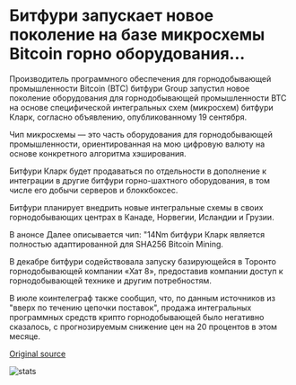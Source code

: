 # Битфури запускает новое поколение на базе микросхемы Bitcoin горно оборудования...

Производитель программного обеспечения для горнодобывающей промышленности Bitcoin (BTC) битфури Group запустил новое поколение оборудования для горнодобывающей промышленности BTC на основе специфической интегральных схем (микросхем) битфури Кларк, согласно объявлению, опубликованному 19 сентября.

Чип микросхемы — это часть оборудования для горнодобывающей промышленности, ориентированная на мою цифровую валюту на основе конкретного алгоритма хэширования.

Битфури Кларк будет продаваться по отдельности в дополнение к интеграции в другие битфури горно-шахтного оборудования, в том числе его добычи серверов и блоккбоксес.

Битфури планирует внедрить новые интегральные схемы в своих горнодобывающих центрах в Канаде, Норвегии, Исландии и Грузии.

В анонсе Далее описывается чип: "14Nm битфури Кларк является полностью адаптированной для SHA256 Bitcoin Mining.

В декабре битфури содействовала запуску базирующейся в Торонто горнодобывающей компании «Хат 8», предоставив компании доступ к горнодобывающей технике и другим потребностям.

В июле коинтелеграф также сообщил, что, по данным источников из "вверх по течению цепочки поставок", продажа интегральных программных средств крипто горнодобывающей было негативно сказалось, с прогнозируемым снижение цен на 20 процентов в этом месяце.

[Original source](https://cointelegraph.com/news/bitfury-launches-new-generation-of-asic-based-bitcoin-mining-hardware)

![stats](https://c.statcounter.com/11760860/0/a89fa40b/1/ "stats")